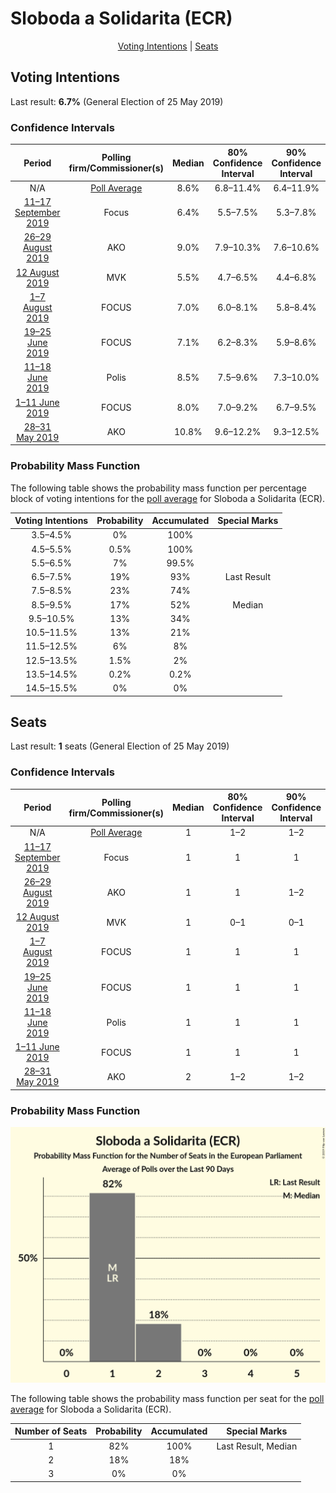 # Sloboda a Solidarita (ECR)

<p align="center"><a href="#voting-intentions">Voting Intentions</a> | <a href="#seats">Seats</a></p>

## Voting Intentions

Last result: **6.7%** (General Election of 25 May 2019)

### Confidence Intervals

| Period     | Polling firm/Commissioner(s) | Median | 80% Confidence Interval | 90% Confidence Interval | 95% Confidence Interval | 99% Confidence Interval |
|:----------:|:----------------:|:-----------:|:-----------------------:|:-----------------------:|:-----------------------:|:-----------------------:|
| N/A | [Poll Average](average.html) | 8.6% | 6.8–11.4% | 6.4–11.9% | 6.1–12.3% | 5.6–13.1% |
| [11–17 September 2019](2019-09-17-Focus.html) | Focus | 6.4% | 5.5–7.5% | 5.3–7.8% | 5.1–8.1% | 4.7–8.7% |
| [26–29 August 2019](2019-08-29-AKO.html) | AKO | 9.0% | 7.9–10.3% | 7.6–10.6% | 7.4–10.9% | 6.9–11.6% |
| [12 August 2019](2019-08-12-MVK.html) | MVK | 5.5% | 4.7–6.5% | 4.4–6.8% | 4.3–7.1% | 3.9–7.6% |
| [1–7 August 2019](2019-08-07-FOCUS.html) | FOCUS | 7.0% | 6.0–8.1% | 5.8–8.4% | 5.5–8.7% | 5.1–9.3% |
| [19–25 June 2019](2019-06-25-FOCUS.html) | FOCUS | 7.1% | 6.2–8.3% | 5.9–8.6% | 5.7–8.9% | 5.3–9.5% |
| [11–18 June 2019](2019-06-18-Polis.html) | Polis | 8.5% | 7.5–9.6% | 7.3–10.0% | 7.0–10.2% | 6.6–10.8% |
| [1–11 June 2019](2019-06-11-FOCUS.html) | FOCUS | 8.0% | 7.0–9.2% | 6.7–9.5% | 6.4–9.8% | 6.0–10.4% |
| [28–31 May 2019](2019-05-31-AKO.html) | AKO | 10.8% | 9.6–12.2% | 9.3–12.5% | 9.0–12.9% | 8.5–13.6% |

### Probability Mass Function

The following table shows the probability mass function per percentage block of voting intentions for the [poll average](average.html) for Sloboda a Solidarita (ECR).

| Voting Intentions | Probability | Accumulated | Special Marks |
|:-----------------:|:-----------:|:-----------:|:-------------:|
| 3.5–4.5% | 0% | 100% |  |
| 4.5–5.5% | 0.5% | 100% |  |
| 5.5–6.5% | 7% | 99.5% |  |
| 6.5–7.5% | 19% | 93% | Last Result |
| 7.5–8.5% | 23% | 74% |  |
| 8.5–9.5% | 17% | 52% | Median |
| 9.5–10.5% | 13% | 34% |  |
| 10.5–11.5% | 13% | 21% |  |
| 11.5–12.5% | 6% | 8% |  |
| 12.5–13.5% | 1.5% | 2% |  |
| 13.5–14.5% | 0.2% | 0.2% |  |
| 14.5–15.5% | 0% | 0% |  |


## Seats

Last result: **1** seats (General Election of 25 May 2019)

### Confidence Intervals

| Period     | Polling firm/Commissioner(s) | Median | 80% Confidence Interval | 90% Confidence Interval | 95% Confidence Interval | 99% Confidence Interval |
|:----------:|:----------------:|:------:|:-----------------------:|:-----------------------:|:-----------------------:|:-----------------------:|
| N/A | [Poll Average](average.html) | 1 | 1–2 | 1–2 | 1–2 | 1–2 |
| [11–17 September 2019](2019-09-17-Focus.html) | Focus | 1 | 1 | 1 | 0–1 | 0–1 |
| [26–29 August 2019](2019-08-29-AKO.html) | AKO | 1 | 1 | 1–2 | 1–2 | 1–2 |
| [12 August 2019](2019-08-12-MVK.html) | MVK | 1 | 0–1 | 0–1 | 0–1 | 0–1 |
| [1–7 August 2019](2019-08-07-FOCUS.html) | FOCUS | 1 | 1 | 1 | 1 | 1 |
| [19–25 June 2019](2019-06-25-FOCUS.html) | FOCUS | 1 | 1 | 1 | 1 | 1–2 |
| [11–18 June 2019](2019-06-18-Polis.html) | Polis | 1 | 1 | 1 | 1 | 1–2 |
| [1–11 June 2019](2019-06-11-FOCUS.html) | FOCUS | 1 | 1 | 1 | 1 | 1 |
| [28–31 May 2019](2019-05-31-AKO.html) | AKO | 2 | 1–2 | 1–2 | 1–2 | 1–2 |

### Probability Mass Function

![Graph with seats probability mass function not yet produced](average-seats-pmf-slobodaasolidaritaecr.png "Seats Probability Mass Function")

The following table shows the probability mass function per seat for the [poll average](average.html) for Sloboda a Solidarita (ECR).

| Number of Seats | Probability | Accumulated | Special Marks |
|:---------------:|:-----------:|:-----------:|:-------------:|
| 1 | 82% | 100% | Last Result, Median |
| 2 | 18% | 18% |  |
| 3 | 0% | 0% |  |


